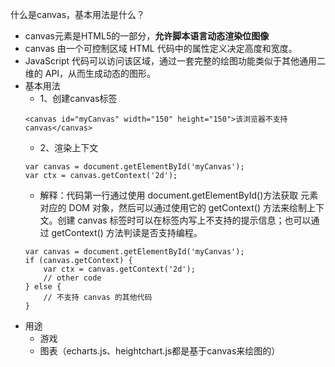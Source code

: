 什么是canvas，基本用法是什么？
- canvas元素是HTML5的一部分，**允许脚本语言动态渲染位图像**
- canvas 由一个可控制区域 HTML 代码中的属性定义决定高度和宽度。
- JavaScript 代码可以访问该区域，通过一套完整的绘图功能类似于其他通用二维的 API，从而生成动态的图形。
- 基本用法
    - 1、创建canvas标签
    ```
    <canvas id="myCanvas" width="150" height="150">该浏览器不支持canvas</canvas>
    ```
    - 2、渲染上下文
    ```
    var canvas = document.getElementById('myCanvas');
    var ctx = canvas.getContext('2d');
    ```
    - 解释：代码第一行通过使用 document.getElementById()方法获取 <canvas> 元素对应的 DOM 对象，然后可以通过使用它的 getContext() 方法来绘制上下文。创建 canvas 标签时可以在标签内写上不支持的提示信息；也可以通过 getContext() 方法判读是否支持编程。
    ```
    var canvas = document.getElementById('myCanvas');
    if (canvas.getContext) {
        var ctx = canvas.getContext('2d');
        // other code
    } else {
        // 不支持 canvas 的其他代码
    }
    ```
- 用途
    - 游戏
    - 图表（echarts.js、heightchart.js都是基于canvas来绘图的）
